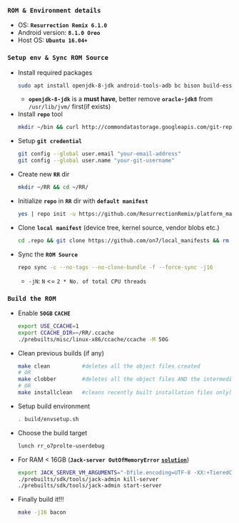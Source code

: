 ### **`ROM & Environment details`**
- OS: **`Resurrection Remix 6.1.0`**
- Android version: **`8.1.0 Oreo`**
- Host OS: **`Ubuntu 16.04+`**

### **`Setup env & Sync ROM Source`**
- Install required packages
	```bash
	sudo apt install openjdk-8-jdk android-tools-adb bc bison build-essential ccache curl flex g++-multilib gcc-multilib git-core gnupg gperf htop imagemagick lib32ncurses5-dev lib32readline-dev lib32z1-dev libc6-dev libcurl4-openssl-dev libesd0-dev libgl1-mesa-dev liblz4-tool libncurses5-dev libsdl1.2-dev libssl-dev libwxgtk3.0-dev libx11-dev libxml2 libxml2-utils lzop maven ncftp nss-updatedb pngcrush python-lunch rsync schedtool screen squashfs-tools tmux unzip w3m x11proto-core-dev xsltproc yasm zip zlib1g-dev
	```
	- **`openjdk-8-jdk`** is a **must have**, better remove **`oracle-jdk8`** from `/usr/lib/jvm/` first(if exists)
- Install **`repo`** tool
	```bash
	mkdir ~/bin && curl http://commondatastorage.googleapis.com/git-repo-downloads/repo > ~/bin/repo && chmod a+x ~/bin/repo
	```
- Setup **`git credential`**
	```bash
	git config --global user.email "your-email-address"
	git config --global user.name "your-git-username"
	```
- Create new **`RR`** dir
	```bash
	mkdir ~/RR && cd ~/RR/
	```
- Initialize **`repo`** in **`RR`** dir with **`default manifest`**
	```bash
	yes | repo init -u https://github.com/ResurrectionRemix/platform_manifest.git -b oreo --depth=1
	```
- Clone **`local manifest`** (device tree, kernel source, vendor blobs etc.)
	```bash
	cd .repo && git clone https://github.com/on7/local_manifests && rm local_manifests/aex-oreo.xml && cd ..
	```
- Sync the **`ROM Source`**
	```bash
	repo sync -c --no-tags --no-clone-bundle -f --force-sync -j16
	```
	- `-jN`: `N` <= `2 * No. of total CPU threads`

### **`Build the ROM`**
- Enable **`50GB`** **`CACHE`**
	```bash
	export USE_CCACHE=1
	export CCACHE_DIR=~/RR/.ccache
	./prebuilts/misc/linux-x86/ccache/ccache -M 50G
	```
- Clean previous builds (if any)
	```bash
	make clean			#deletes all the object files created
	# OR
	make clobber  		#deletes all the object files AND the intermediate dependency files generated
	# OR
	make installclean   #cleans recently built installation files only(useful for quick recompilation)
	```
- Setup build environment
	```bash
	. build/envsetup.sh
	```
- Choose the build target
	```bash
	lunch rr_o7prolte-userdebug
	```
 - For RAM < 16GB (**`Jack-server OutOfMemoryError`** [**`solution`**](http://www.2net.co.uk/blog/jack-server.html))
	 ```bash
	export JACK_SERVER_VM_ARGUMENTS="-Dfile.encoding=UTF-8 -XX:+TieredCompilation -Xmx4g"
	./prebuilts/sdk/tools/jack-admin kill-server
	./prebuilts/sdk/tools/jack-admin start-server
	```
- Finally build it!!!
	```bash
	make -j16 bacon
	```
